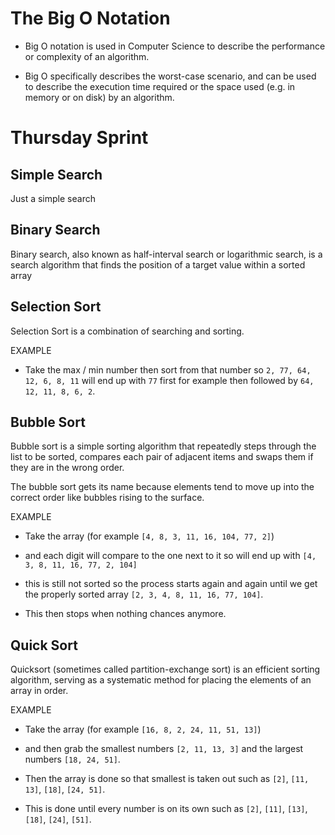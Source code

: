 # The Big O Notation

- Big O notation is used in Computer Science to describe the performance or complexity of an algorithm.

- Big O specifically describes the worst-case scenario, and can be used to describe the execution time required or the space used (e.g. in memory or on disk) by an algorithm.

# Thursday Sprint

## Simple Search

Just a simple search

## Binary Search

Binary search, also known as half-interval search or logarithmic search, is a search algorithm that finds the position of a target value within a sorted array

## Selection Sort

Selection Sort is a combination of searching and sorting.

EXAMPLE
- Take the max / min number then sort from that number so `2, 77, 64, 12, 6, 8, 11` will end up with `77` first for example then followed by `64, 12, 11, 8, 6, 2`.

## Bubble Sort

Bubble sort is a simple sorting algorithm that repeatedly steps through the list to be sorted, compares each pair of adjacent items and swaps them if they are in the wrong order.

The bubble sort gets its name because elements tend to move up into the correct order like bubbles rising to the surface.

EXAMPLE
- Take the array (for example `[4, 8, 3, 11, 16, 104, 77, 2]`)

- and each digit will compare to the one next to it so will end up with `[4, 3, 8, 11, 16, 77, 2, 104]`

- this is still not sorted so the process starts again and again until we get the properly sorted array `[2, 3, 4, 8, 11, 16, 77, 104]`.

- This then stops when nothing chances anymore.

## Quick Sort

Quicksort (sometimes called partition-exchange sort) is an efficient sorting algorithm, serving as a systematic method for placing the elements of an array in order.

EXAMPLE
- Take the array (for example `[16, 8, 2, 24, 11, 51, 13]`)

- and then grab the smallest numbers `[2, 11, 13, 3]` and the largest numbers `[18, 24, 51]`.

- Then the array is done so that smallest is taken out such as  `[2]`, `[11, 13]`, `[18]`, `[24, 51]`.

- This is done until every number is on its own such as `[2]`, `[11]`, `[13]`, `[18]`, `[24]`, `[51]`.

<!-- ``` JavaScript

``` -->
